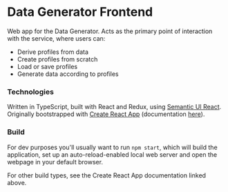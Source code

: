 # Data Generator Frontend

Web app for the Data Generator. Acts as the primary point of interaction with the service, where users can:

* Derive profiles from data
* Create profiles from scratch
* Load or save profiles
* Generate data according to profiles

### Technologies

Written in TypeScript, built with React and Redux, using [Semantic UI React](https://react.semantic-ui.com/). Originally bootstrapped with [Create React App](https://github.com/facebookincubator/create-react-app) (documentation [here](https://github.com/facebookincubator/create-react-app/blob/master/packages/react-scripts/template/README.md)).

### Build
For dev purposes you'll usually want to run `npm start`, which will build the application, set up an auto-reload-enabled local web server and open the webpage in your default browser.

For other build types, see the Create React App documentation linked above.